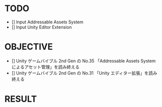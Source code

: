 # TODO

- [] Input Addressable Assets System 
- [] Input Unity Editor Extension

# OBJECTIVE

- [] Unity ゲームバイブル 2nd Gen の No.35 「Addressable Assets System によるアセット管理」を読み終える
- [] Unity ゲームバイブル 2nd Gen の No.31 「Unity エディター拡張」を読み終える

# RESULT
